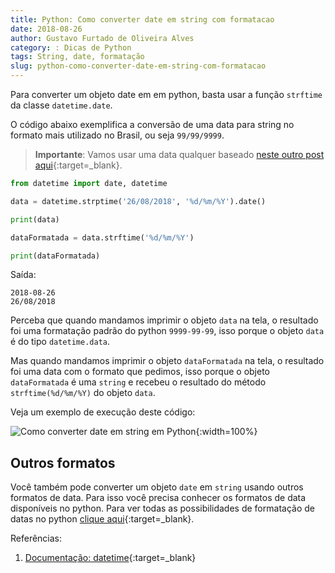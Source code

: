 ```yaml
---
title: Python: Como converter date em string com formatacao
date: 2018-08-26
author: Gustavo Furtado de Oliveira Alves
category: : Dicas de Python
tags: String, date, formatação
slug: python-como-converter-date-em-string-com-formatacao
---
```


Para converter um objeto date em em python, basta usar a função `strftime` da classe `datetime.date`.

O código abaixo exemplifica a conversão de uma data para string no formato mais utilizado no Brasil, ou seja `99/99/9999`.

> **Importante**: Vamos usar uma data qualquer baseado
> [neste outro post aqui](https://dicasdeprogramacao.com.br/python-como-converter-string-em-date/){:target=\_blank}.

```python
from datetime import date, datetime

data = datetime.strptime('26/08/2018', '%d/%m/%Y').date()

print(data)

dataFormatada = data.strftime('%d/%m/%Y')

print(dataFormatada)
```

Saída:

```
2018-08-26
26/08/2018
```

Perceba que quando mandamos imprimir o objeto `data` na tela, o resultado foi uma formatação padrão do python `9999-99-99`,
isso porque o objeto `data` é do tipo `datetime.data`.

Mas quando mandamos imprimir o objeto `dataFormatada` na tela, o resultado foi uma data com o formato que pedimos,
isso porque o objeto `dataFormatada` é uma `string` e recebeu o resultado do método `strftime(%d/%m/%Y)` do objeto `data`.

Veja um exemplo de execução deste código:

![Como converter date em string em Python](/images/python-como-converter-date-em-string-com-formatacao/python-format-date-em-string.gif){:width=100%}

## Outros formatos

Você também pode converter um objeto `date` em `string` usando outros formatos de data.
Para isso você precisa conhecer os formatos de data disponíveis no python.
Para ver todas as possibilidades de formatação de datas no python
[clique aqui](https://docs.python.org/3/library/datetime.html#strftime-strptime-behavior){:target=\_blank}.

Referências:

1. [Documentação: datetime](https://docs.python.org/3/library/datetime.html){:target=\_blank}
